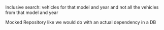 Inclusive search: vehicles for that model and year and not all the vehicles from that model and year

Mocked Repository like we would do with an actual dependency in a DB